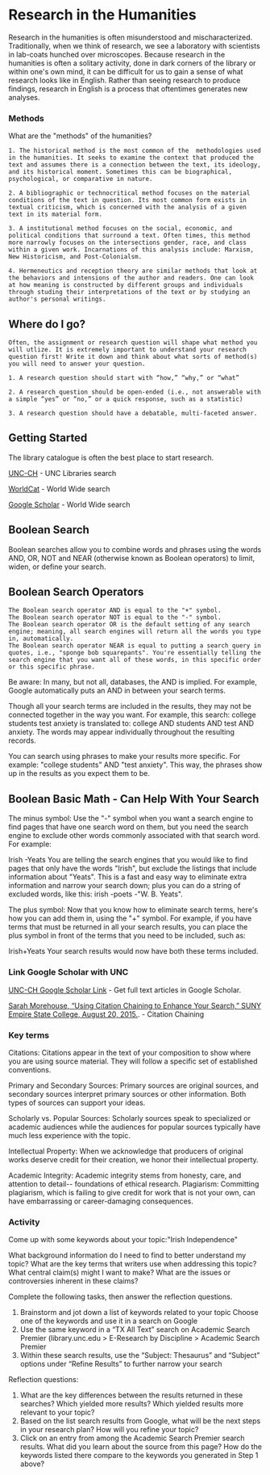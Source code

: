 # Research in the Humanities

Research in the humanities is often misunderstood and mischaracterized. Traditionally, when we think of research, we see a laboratory with scientists in lab-coats hunched over microscopes. Because research in the humanities is often a solitary activity, done in dark corners of the library or within one's own mind, it can be difficult for us to gain a sense of what research looks like in English. Rather than seeing research to produce findings, research in English is a process that oftentimes generates new analyses. 


### Methods

What are the "methods" of the humanities?

```
1. The historical method is the most common of the  methodologies used in the humanities. It seeks to examine the context that produced the text and assumes there is a connection between the text, its ideology, and its historical moment. Sometimes this can be biographical, psychological, or comparative in nature.

2. A bibliographic or technocritical method focuses on the material conditions of the text in question. Its most common form exists in textual criticism, which is concerned with the analysis of a given text in its material form. 

3. A institutional method focuses on the social, economic, and political conditions that surround a text. Often times, this method more narrowly focuses on the intersections gender, race, and class within a given work. Incarnations of this analysis include: Marxism, New Historicism, and Post-Colonialsm. 

4. Hermeneutics and reception theory are similar methods that look at the behaviors and intensions of the author and readers. One can look at how meaning is constructed by different groups and individuals through studing their interpretations of the text or by studying an author's personal writings. 
```

## Where do I go?

```
Often, the assignment or research question will shape what method you will utlize. It is extremely important to understand your research question first! Write it down and think about what sorts of method(s) you will need to answer your question.

1. A research question should start with “how,” “why,” or “what” 

2. A research question should be open-ended (i.e., not answerable with a simple “yes” or “no,” or a quick response, such as a statistic)

3. A research question should have a debatable, multi-faceted answer.

```

## Getting Started

The library catalogue is often the best place to start research. 

[UNC-CH](https://library.unc.edu) - UNC Libraries search

[WorldCat](https://www.worldcat.org) - World Wide search

[Google Scholar](https://scholar.google.com) - World Wide search

## Boolean Search

Boolean searches allow you to combine words and phrases using the words AND, OR, NOT and NEAR (otherwise known as Boolean operators) to limit, widen, or define your search. 

## Boolean Search Operators

```
The Boolean search operator AND is equal to the "+" symbol.
The Boolean search operator NOT is equal to the "-" symbol.
The Boolean search operator OR is the default setting of any search engine; meaning, all search engines will return all the words you type in, automatically.
The Boolean search operator NEAR is equal to putting a search query in quotes, i.e., "sponge bob squarepants". You're essentially telling the search engine that you want all of these words, in this specific order or this specific phrase.
```

Be aware:  In many, but not all, databases, the AND is implied. 
For example, Google automatically puts an AND in between your search terms.

Though all your search terms are included in the results, they may not be connected together in the way you want.
For example, this search:  college students test anxiety  is translated to:  college AND students AND test AND anxiety. The words may appear individually throughout the resulting records.

You can search using phrases to make your results more specific.
For example:  "college students" AND "test anxiety". This way, the phrases show up in the results as you expect them to be.



## Boolean Basic Math - Can Help With Your Search

The minus symbol:
Use the "-" symbol when you want a search engine to find pages that have one search word on them, but you need the search engine to exclude other words commonly associated with that search word. For example:

Irish -Yeats
You are telling the search engines that you would like to find pages that only have the words "Irish", but exclude the listings that include information about "Yeats". This is a fast and easy way to eliminate extra information and narrow your search down; plus you can do a string of excluded words, like this: irish -poets -"W. B. Yeats".

The plus symbol:
Now that you know how to eliminate search terms, here's how you can add them in, using the "+" symbol. For example, if you have terms that must be returned in all your search results, you can place the plus symbol in front of the terms that you need to be included, such as:

Irish+Yeats
Your search results would now have both these terms included.

<!--  -->

### Link Google Scholar with UNC


[UNC-CH Google Scholar Link](https://library.unc.edu/find/googlescholar/) - Get full text articles in Google Scholar. 

[Sarah Morehouse, “Using Citation Chaining to Enhance Your Search,” SUNY Empire State College, August 20, 2015.](http://subjectguides.esc.edu/researchskillstutorial/citationchain). - Citation Chaining



### Key terms

Citations: Citations appear in the text of your composition to show where you are using source material. They will follow a specific set of established conventions. 

Primary and Secondary Sources: Primary sources are original sources, and secondary sources interpret primary sources or other information.  Both types of  sources can support your ideas.

Scholarly vs. Popular Sources: Scholarly sources speak to specialized or academic audiences while the audiences for popular sources typically have much less experience with the topic.

Intellectual Property: When we acknowledge that producers of original works deserve credit for their creation, we honor their intellectual property. 

Academic Integrity: Academic integrity stems from honesty, care, and attention to detail-- foundations of ethical research.
Plagiarism: Committing plagiarism, which is failing to give credit for work that is not your own, can have embarrassing or career-damaging consequences.



### Activity

Come up with some keywords about your topic:"Irish Independence"

What background information do I need to find to better understand my topic? 
What are the key terms that writers use when addressing this topic?
What central claim(s) might I want to make?  What are the issues or controversies inherent in these claims?


Complete the following tasks, then answer the reflection questions.
1. Brainstorm and jot down a list of keywords related to your topic Choose one of the keywords and use it in a search on Google
2. Use the same keyword in a “TX All Text” search on Academic Search Premier (library.unc.edu > E-Research by Discipline > Academic Search Premier
3. Within these search results, use the “Subject: Thesaurus” and “Subject” options under “Refine Results” to further narrow your search

Reflection questions:

1. What are the key differences between the results returned in these searches? Which yielded more results? Which yielded results more relevant to your topic?
2. Based on the list search results from Google, what will be the next steps in your research plan? How will you refine your topic?
3. Click on an entry from among the Academic Search Premier search results.  What did you learn about the source from this page?  How do the keywords listed there compare to the keywords you generated in Step 1 above?



